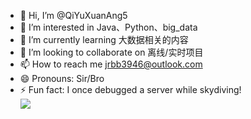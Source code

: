 - 👋 Hi, I’m @QiYuXuanAng5
- 👀 I’m interested in Java、Python、big_data
- 🌱 I’m currently learning 大数据相关的内容
- 💞️ I’m looking to collaborate on 离线/实时项目
- 📫 How to reach me jrbb3946@outlook.com
- 😄 Pronouns: Sir/Bro
- ⚡ Fun fact: I once debugged a server while skydiving!<br/>
![](https://myoctocat.com/assets/images/base-octocat.svg)

<!---
QiYuXuanAng5/QiYuXuanAng5 is a ✨ special ✨ repository because its `README.md` (this file) appears on your GitHub profile.
You can click the Preview link to take a look at your changes.
--->
